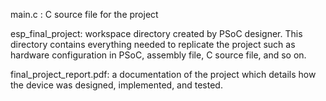 main.c : C source file for the project

esp_final_project: workspace directory created by PSoC designer. This directory contains everything needed to replicate the project
such as hardware configuration in PSoC, assembly file, C source file, and so on.

final_project_report.pdf: a documentation of the project which details how the device was designed, implemented, and tested.


